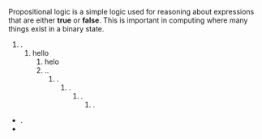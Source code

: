 Propositional logic is a simple logic used for reasoning about expressions that are either **true** or **false**. This is important in computing where many things exist in a binary state.

1. .
	1. hello
		1. helo
		2. ..
			1. .
				1. .
					1. .
						1. .

- .
- 